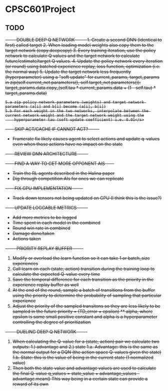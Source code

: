 # CPSC601Project #

## TODO ##
<s>
----- DOUBLE DEEP Q NETWORK -----
1. Create a second DNN (identical to first) called target
2. When loading model weights also copy them to the target network (copy.deepcopy)
3. Every training iteration, use the policy network to calculate Q values and the target network to calculate future/estimate/target Q values.
4. Update the policy network every iteration (or round) using batched experience replay, loss function, optimization (i.e. the normal way)
5. Update the target network less frequently (hyperparameter) using a "soft update"
		for current_params, target_params in zip(self.current_net.parameters(), self.target_net.parameters()):
            target_params.data.copy_(self.tau * current_params.data + (1 - self.tau) * target_params.data)

	5.a zip policy network parameters (weights) and target network parameters (a[i] and b[i] become (a[i], b[i])
	5.b For each weight in the two networks, interpolate between the current network weight and the target network weight using the
		hyperparameter tau (soft update coefficient) i.e. 0.01</s>

---- SKIP ACT/CACHE IF CANNOT ACT? -----
- Framerate fix likely causes agent to select actions and update q-values even when those actions have no impact on the state

---- REVIEW DNN ARCHITECTURE -----

---- FIND A WAY TO GET MORE OPPONENT AIS ----
- Train the RL agents described in the Halina paper
- Dig through competition AIs for ones we can replicate

---- FIX GPU IMPLEMENTATION -----
- Track down tensors not being updated on GPU (I think this is the issue?)

---- UPDATE LOGGABLE METRICS -----
- Add more metrics to be logged
- Time spent in each model in the combined
- Round win rate in combined
- Damage done/taken
- Actions taken

----- PRIORITY REPLAY BUFFER -----
1. Modify or overload the learn function so it can take 1 or batch_size experiences
2. Call learn on each (state, action) transition during the training loop to calculate the expected Q-value every time
2. Save the temporal difference for each transition as the priority in the experience replay buffer as well
3. At the end of the round, sample a batch of transitions from the buffer using the priority to determine the probability
	of sampling that particular experience
4. Adjust the priority of the sampled transitons so they are less likely to be sampled in the future
	priority = (TD_error + epsilon) ** alpha, where epsilon is some small positive constant and alpha is a hyperparameter
		controlling the degree of prioritization

----- DUELING DEEP Q NETWORK -----
1. When calculating the Q-value for a (state, action) pair we calculate two outputs: 1.) advantage and 2.) state
	1.a. Advantage: this is the same as the normal output for a DQN (the action space Q-values given the state)
	1.b. State: this is the value of being in the current state (1 normalized value)
2. Then both the state value and advantage values are used to calculate the final Q-value
	q_values = state_value + advantage_values - advantage.mean() 
		This way being in a certain state can provide a reward of its own 